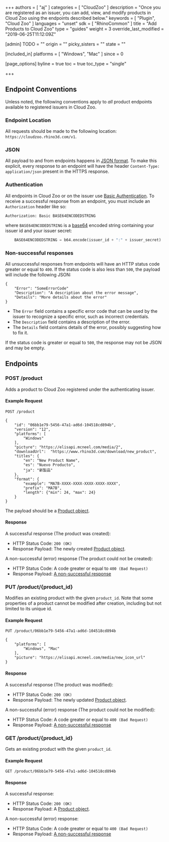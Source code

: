 +++
authors = [ "aj" ]
categories = [ "CloudZoo" ]
description = "Once you are registered as an issuer, you can add, view, and modify products in Cloud Zoo using the endpoints described below."
keywords = [ "Plugin", "Cloud Zoo" ]
languages = "unset"
sdk = [ "RhinoCommon" ]
title = "Add Products to Cloud Zoo"
type = "guides"
weight = 3
override_last_modified = "2019-06-25T11:12:09Z"

[admin]
TODO = ""
origin = ""
picky_sisters = ""
state = ""

[included_in]
platforms = [ "Windows", "Mac" ]
since = 0

[page_options]
byline = true
toc = true
toc_type = "single"

+++


## Endpoint Conventions

Unless noted, the following conventions apply to *all* product endpoints available to registered issuers in Cloud Zoo.

### Endpoint Location
All requests should be made to the following location: `https://cloudzoo.rhino3d.com/v1`.

### JSON

All payload to and from endpoints happens in [JSON format](https://www.json.org). To make this explicit, every response to an endpoint will have the  header `Content-Type: application/json` present in the HTTPS response.

### Authentication

All endpoints in Cloud Zoo or on the issuer use [Basic Authentication](https://en.wikipedia.org/wiki/Basic_access_authentication). To receive a successful response from an endpoint, you must include an `Authorization` header like so:
	
```
Authorization: Basic BASE64ENCODEDSTRING
```

where `BASE64ENCODEDSTRING` is a [base64](https://en.wikipedia.org/wiki/Base64) encoded string containing your issuer id and your issuer secret: 

```python
	BASE64ENCODEDSTRING = b64.encode(issuer_id + ":" + issuer_secret)
```
	
### Non-successful responses

All unsuccessful responses from endpoints will have an HTTP status code greater or equal to `400`. If the status code is also less than `500`, the payload will include the following JSON:

    {
	    "Error": "SomeErrorCode"
		"Description": "A description about the error message",
		"Details": "More details about the error"
	}

 - The `Error` field contains a specific error code that can be used by the issuer to recognize a specific error, such as incorrect credentials. 
 - The `Description` field contains a description of the error.
 - The `Details` field contains details of the error, possibly suggesting how to fix it.

If the status code is greater or equal to `500`, the response may not be JSON and may be empty.

## Endpoints

### POST /product

Adds a product to Cloud Zoo registered under the authenticating issuer.

#### Example Request

    POST /product
	
	{
	    "id": "06bb1e79-5456-47a1-ad6d-104518cd894b",
	    "version": "12",
	    "platforms": [
	        "Windows"
	    ],
	    "picture": "https://elisapi.mcneel.com/media/2",
	    "downloadUrl": 	"https://www.rhino3d.com/download/new_product",
	    "titles": {
	        "en": "New Product Name",
	        "es": "Nuevo Producto",
	        "ja": "新製品"
	    },
	    "format": {
			"example": "MA7B-XXXX-XXXX-XXXX-XXXX-XXXX",
			"prefix": "MA7B",
			"length": {"min": 24, "max": 24}
		}
	}

The payload should be a [Product object](/guides/rhinocommon/cloudzoo/cloudzoo-product).

#### Response

A successful response (The product was created):

 - HTTP Status Code: `200 (OK)` 
 - Response Payload: The newly created [Product object](/guides/rhinocommon/cloudzoo/cloudzoo-product). 

A non-successful (error) response (The product could not be created):

- HTTP Status Code: A code greater or equal to `400 (Bad Request)`
- Response Payload: [A non-successful response](#non-successful-responses)

### PUT /product/{product_id}

Modifies an existing product with the given `product_id`. Note that some properties of a product cannot be modified after creation, including but not limited to its unique id.

#### Example Request

    PUT /product/06bb1e79-5456-47a1-ad6d-104518cd894b
	
	{
	    "platforms": [
	        "Windows", "Mac"
	    ],
	    "picture": "https://elisapi.mcneel.com/media/new_icon_url"
	}

#### Response

A successful response (The product was modified):

 - HTTP Status Code: `200 (OK)` 
 - Response Payload: The newly updated [Product object](/guides/rhinocommon/cloudzoo/cloudzoo-product). 

A non-successful (error) response (The product could not be modified):

- HTTP Status Code: A code greater or equal to `400 (Bad Request)`
- Response Payload: [A non-successful response](#non-successful-responses)

### GET /product/{product_id}

Gets an existing product with the given `product_id`.

#### Example Request

    GET /product/06bb1e79-5456-47a1-ad6d-104518cd894b

#### Response

A successful response:

 - HTTP Status Code: `200 (OK)` 
 - Response Payload: A [Product object](/guides/rhinocommon/cloudzoo/cloudzoo-product). 

A non-successful (error) response:

- HTTP Status Code: A code greater or equal to `400 (Bad Request)`
- Response Payload: [A non-successful response](#non-successful-responses)
